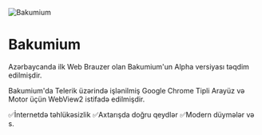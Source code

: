 ![Bakumium]()

# Bakumium
Azərbaycanda ilk Web Brauzer olan Bakumium'un Alpha versiyası təqdim edilmişdir.

Bakumium'da Telerik üzərində işlənilmiş Google Chrome Tipli Arayüz və Motor üçün WebView2 istifadə edilmişdir.

✅İnternetdə təhlükəsizlik
✅Axtarışda doğru qeydlər
✅Modern düymələr və s.

